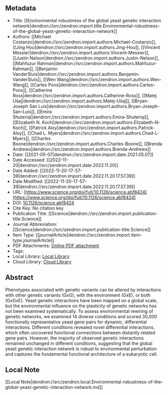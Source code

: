 ## Metadata

- Title: [[Environmental robustness of the global yeast genetic interaction network|dendron://src/zendron.import.title.Environmental-robustness-of-the-global-yeast-genetic-interaction-network]]
- Authors: [[Michael Costanzo|dendron://src/zendron.import.authors.Michael-Costanzo]], [[Jing Hou|dendron://src/zendron.import.authors.Jing-Hou]], [[Vincent Messier|dendron://src/zendron.import.authors.Vincent-Messier]], [[Justin Nelson|dendron://src/zendron.import.authors.Justin-Nelson]], [[Mahfuzur Rahman|dendron://src/zendron.import.authors.Mahfuzur-Rahman]], [[Benjamin VanderSluis|dendron://src/zendron.import.authors.Benjamin-VanderSluis]], [[Wen Wang|dendron://src/zendron.import.authors.Wen-Wang]], [[Carles Pons|dendron://src/zendron.import.authors.Carles-Pons]], [[Catherine Ross|dendron://src/zendron.import.authors.Catherine-Ross]], [[Matej Ušaj|dendron://src/zendron.import.authors.Matej-Ušaj]], [[Bryan-Joseph San Luis|dendron://src/zendron.import.authors.Bryan-Joseph-San-Luis]], [[Emira Shuteriqi|dendron://src/zendron.import.authors.Emira-Shuteriqi]], [[Elizabeth N. Koch|dendron://src/zendron.import.authors.Elizabeth-N-Koch]], [[Patrick Aloy|dendron://src/zendron.import.authors.Patrick-Aloy]], [[Chad L. Myers|dendron://src/zendron.import.authors.Chad-L-Myers]], [[Charles Boone|dendron://src/zendron.import.authors.Charles-Boone]], [[Brenda Andrews|dendron://src/zendron.import.authors.Brenda-Andrews]]
- Date: [[2021-05-07|dendron://src/zendron.import.date.2021.05.07]]
- Date Accessed: [[2022-11-20|dendron://src/zendron.import.date.2022.11.20]]
- Date Added: [[2022-11-20-17-57-39|dendron://src/zendron.import.date.2022.11.20.17.57.39]]
- Date Modified: [[2022-11-20-17-57-39|dendron://src/zendron.import.date.2022.11.20.17.57.39]]
- URL: [https://www.science.org/doi/full/10.1126/science.abf8424](https://www.science.org/doi/full/10.1126/science.abf8424)
- DOI: [10.1126/science.abf8424](http://doi.org/10.1126/science.abf8424)
- Cite Key: No citation key
- Publication Title: [[Science|dendron://src/zendron.import.publication-title.Science]]
- Journal Abbreviation: [[Science|dendron://src/zendron.import.publication-title.Science]]
- Item Type: [[journalArticle|dendron://src/zendron.import.item-type.journalArticle]]
- PDF Attachments: [Online PDF attachment](https://www.zotero.org/groups/9025336/mjvolk3/items/9025336/attachment/M4NM7S8H/reader)
- Tags: 
- Local Library: [Local Library](zotero://select/items/9025336)
- Cloud Library: [Cloud Library](https://www.zotero.org/groups/9025336/mjvolk3/library)

## Abstract
Phenotypes associated with genetic variants can be altered by interactions with other genetic variants (GxG), with the environment (GxE), or both (GxGxE). Yeast genetic interactions have been mapped on a global scale, but the environmental influence on the plasticity of genetic networks has not been examined systematically. To assess environmental rewiring of genetic networks, we examined 14 diverse conditions and scored 30,000 functionally representative yeast gene pairs for dynamic, differential interactions. Different conditions revealed novel differential interactions, which often uncovered functional connections between distantly related gene pairs. However, the majority of observed genetic interactions remained unchanged in different conditions, suggesting that the global yeast genetic interaction network is robust to environmental perturbation and captures the fundamental functional architecture of a eukaryotic cell.

## Local Note
[[Local Note|dendron://src/zendron.local.Environmental-robustness-of-the-global-yeast-genetic-interaction-network.md]]
